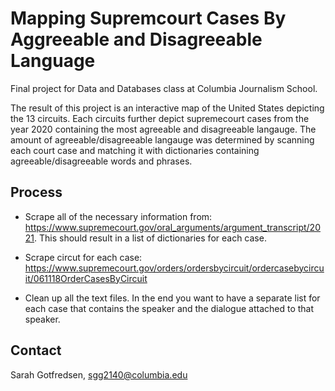 # Mapping Supremcourt Cases By Aggreeable and Disagreeable Language

Final project for Data and Databases class at Columbia Journalism School. 

The result of this project is an interactive map of the United States depicting the 13 circuits. Each circuits further depict supremecourt cases from the year 2020 containing the most agreeable and disagreeable langauge. The amount of agreeable/disagreeable langauge was determined by scanning each court case and matching it with dictionaries containing agreeable/disagreeable words and phrases. 

## Process

* Scrape all of the necessary information from: https://www.supremecourt.gov/oral_arguments/argument_transcript/2021. This should result in a list of dictionaries for each case.

* Scrape circut for each case: https://www.supremecourt.gov/orders/ordersbycircuit/ordercasebycircuit/061118OrderCasesByCircuit

* Clean up all the text files. In the end you want to have a separate list for each case that contains the speaker and the dialogue attached to that speaker.

## Contact
Sarah Gotfredsen, [sgg2140@columbia.edu](mailto:sgg2140@columbia.edu)
